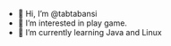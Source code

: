 - 👋 Hi, I’m @tabtabansi
- 👀 I’m interested in play game.
- 🌱 I’m currently learning Java and Linux

<!---
tabtabansi/tabtabansi is a ✨ special ✨ repository because its `README.md` (this file) appears on your GitHub profile.
You can click the Preview link to take a look at your changes.
--->
